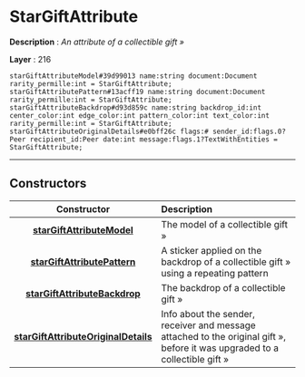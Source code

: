 # StarGiftAttribute

**Description** : *An attribute of a collectible gift &raquo;*

**Layer** : 216

```tl
starGiftAttributeModel#39d99013 name:string document:Document rarity_permille:int = StarGiftAttribute;
starGiftAttributePattern#13acff19 name:string document:Document rarity_permille:int = StarGiftAttribute;
starGiftAttributeBackdrop#d93d859c name:string backdrop_id:int center_color:int edge_color:int pattern_color:int text_color:int rarity_permille:int = StarGiftAttribute;
starGiftAttributeOriginalDetails#e0bff26c flags:# sender_id:flags.0?Peer recipient_id:Peer date:int message:flags.1?TextWithEntities = StarGiftAttribute;
```

---

## Constructors

| Constructor | Description |
| :---: | :--- |
| [**starGiftAttributeModel**](constructor/starGiftAttributeModel) | The model of a collectible gift » |
| [**starGiftAttributePattern**](constructor/starGiftAttributePattern) | A sticker applied on the backdrop of a collectible gift » using a repeating pattern |
| [**starGiftAttributeBackdrop**](constructor/starGiftAttributeBackdrop) | The backdrop of a collectible gift » |
| [**starGiftAttributeOriginalDetails**](constructor/starGiftAttributeOriginalDetails) | Info about the sender, receiver and message attached to the original gift », before it was upgraded to a collectible gift » |